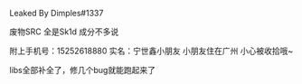 Leaked By Dimples#1337

废物SRC 全是Sk1d 成分不多说

附上手机号：15252618880
实名：宁世鑫小朋友
小朋友住在广州 小心被收拾哦~

libs全部补全了，修几个bug就能跑起来了